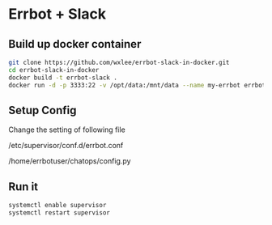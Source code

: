 # Errbot + Slack

## Build up docker container
```bash
git clone https://github.com/wxlee/errbot-slack-in-docker.git
cd errbot-slack-in-docker
docker build -t errbot-slack .
docker run -d -p 3333:22 -v /opt/data:/mnt/data --name my-errbot errbot-slack
```

## Setup Config

Change the setting of following file

/etc/supervisor/conf.d/errbot.conf

/home/errbotuser/chatops/config.py


## Run it
```bash
systemctl enable supervisor
systemctl restart supervisor
```

